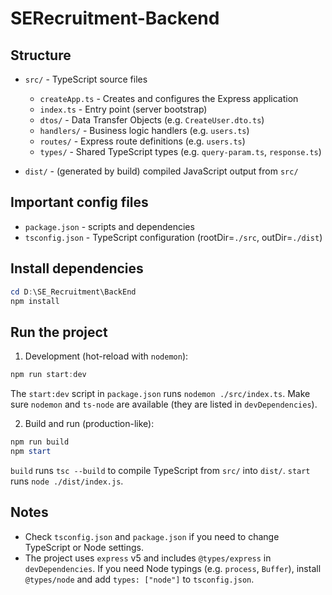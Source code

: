 # SERecruitment-Backend

## Structure

- `src/` - TypeScript source files
  - `createApp.ts` - Creates and configures the Express application
  - `index.ts` - Entry point (server bootstrap)
  - `dtos/` - Data Transfer Objects (e.g. `CreateUser.dto.ts`)
  - `handlers/` - Business logic handlers (e.g. `users.ts`)
  - `routes/` - Express route definitions (e.g. `users.ts`)
  - `types/` - Shared TypeScript types (e.g. `query-param.ts`, `response.ts`)

- `dist/` - (generated by build) compiled JavaScript output from `src/`

## Important config files

- `package.json` - scripts and dependencies
- `tsconfig.json` - TypeScript configuration (rootDir=`./src`, outDir=`./dist`)

## Install dependencies
```powershell
cd D:\SE_Recruitment\BackEnd
npm install
```

## Run the project

1) Development (hot-reload with `nodemon`):
```powershell
npm run start:dev
```

The `start:dev` script in `package.json` runs `nodemon ./src/index.ts`. Make sure `nodemon` and `ts-node` are available (they are listed in `devDependencies`).

2) Build and run (production-like):

```powershell
npm run build
npm start
```

`build` runs `tsc --build` to compile TypeScript from `src/` into `dist/`. `start` runs `node ./dist/index.js`.

## Notes

- Check `tsconfig.json` and `package.json` if you need to change TypeScript or Node settings.
- The project uses `express` v5 and includes `@types/express` in `devDependencies`. If you need Node typings (e.g. `process`, `Buffer`), install `@types/node` and add `types: ["node"]` to `tsconfig.json`.
